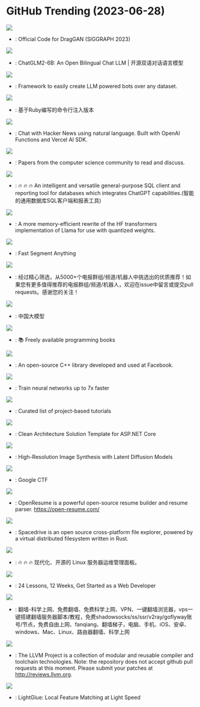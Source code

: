 # GitHub Trending (2023-06-28)

![](https://img.shields.io/badge/Python-New%203-green?style=flat-square&logo=appveyor)
- [](https://github.comundefined): Official Code for DragGAN (SIGGRAPH 2023)

![](https://img.shields.io/badge/Python-New%201-green?style=flat-square&logo=appveyor)
- [](https://github.comundefined): ChatGLM2-6B: An Open Bilingual Chat LLM | 开源双语对话语言模型

![](https://img.shields.io/badge/Python-New%20386-green?style=flat-square&logo=appveyor)
- [](https://github.comundefined): Framework to easily create LLM powered bots over any dataset.

![](https://img.shields.io/badge/Ruby-New%20222-green?style=flat-square&logo=appveyor)
- [](https://github.comundefined): 基于Ruby编写的命令行注入版本

![](https://img.shields.io/badge/TypeScript-New%2094-green?style=flat-square&logo=appveyor)
- [](https://github.comundefined): Chat with Hacker News using natural language. Built with OpenAI Functions and Vercel AI SDK.

![](https://img.shields.io/badge/Shell-New%20196-green?style=flat-square&logo=appveyor)
- [](https://github.comundefined): Papers from the computer science community to read and discuss.

![](https://img.shields.io/badge/Java-New%20401-green?style=flat-square&logo=appveyor)
- [](https://github.comundefined): 🔥 🔥 🔥 An intelligent and versatile general-purpose SQL client and reporting tool for databases which integrates ChatGPT capabilities.(智能的通用数据库SQL客户端和报表工具)

![](https://img.shields.io/badge/Python-New%2082-green?style=flat-square&logo=appveyor)
- [](https://github.comundefined): A more memory-efficient rewrite of the HF transformers implementation of Llama for use with quantized weights.

![](https://img.shields.io/badge/Python-New%20519-green?style=flat-square&logo=appveyor)
- [](https://github.comundefined): Fast Segment Anything

![](https://img.shields.io/badge/Python-New%20230-green?style=flat-square&logo=appveyor)
- [](https://github.comundefined): 经过精心筛选，从5000+个电报群组/频道/机器人中挑选出的优质推荐！如果您有更多值得推荐的电报群组/频道/机器人，欢迎在issue中留言或提交pull requests。感谢您的关注！

![](https://img.shields.io/badge/none-New%2090-green?style=flat-square&logo=appveyor)
- [](https://github.comundefined): 中国大模型

![](https://img.shields.io/badge/none-New%20223-green?style=flat-square&logo=appveyor)
- [](https://github.comundefined): 📚 Freely available programming books

![](https://img.shields.io/badge/C%2B%2B-New%2026-green?style=flat-square&logo=appveyor)
- [](https://github.comundefined): An open-source C++ library developed and used at Facebook.

![](https://img.shields.io/badge/Python-New%2043-green?style=flat-square&logo=appveyor)
- [](https://github.comundefined): Train neural networks up to 7x faster

![](https://img.shields.io/badge/none-New%20103-green?style=flat-square&logo=appveyor)
- [](https://github.comundefined): Curated list of project-based tutorials

![](https://img.shields.io/badge/C%23-New%2040-green?style=flat-square&logo=appveyor)
- [](https://github.comundefined): Clean Architecture Solution Template for ASP.NET Core

![](https://img.shields.io/badge/Python-New%2098-green?style=flat-square&logo=appveyor)
- [](https://github.comundefined): High-Resolution Image Synthesis with Latent Diffusion Models

![](https://img.shields.io/badge/Go-New%2079-green?style=flat-square&logo=appveyor)
- [](https://github.comundefined): Google CTF

![](https://img.shields.io/badge/TypeScript-New%20729-green?style=flat-square&logo=appveyor)
- [](https://github.comundefined): OpenResume is a powerful open-source resume builder and resume parser. https://open-resume.com/

![](https://img.shields.io/badge/Rust-New%20280-green?style=flat-square&logo=appveyor)
- [](https://github.comundefined): Spacedrive is an open source cross-platform file explorer, powered by a virtual distributed filesystem written in Rust.

![](https://img.shields.io/badge/Go-New%20101-green?style=flat-square&logo=appveyor)
- [](https://github.comundefined): 🔥 🔥 🔥 现代化、开源的 Linux 服务器运维管理面板。

![](https://img.shields.io/badge/JavaScript-New%20345-green?style=flat-square&logo=appveyor)
- [](https://github.comundefined): 24 Lessons, 12 Weeks, Get Started as a Web Developer

![](https://img.shields.io/badge/none-New%20200-green?style=flat-square&logo=appveyor)
- [](https://github.comundefined): 翻墙-科学上网、免费翻墙、免费科学上网、VPN、一键翻墙浏览器，vps一键搭建翻墙服务器脚本/教程，免费shadowsocks/ss/ssr/v2ray/goflyway账号/节点，免费自由上网、fanqiang、翻墙梯子，电脑、手机、iOS、安卓、windows、Mac、Linux、路由器翻墙、科学上网

![](https://img.shields.io/badge/none-New%2014-green?style=flat-square&logo=appveyor)
- [](https://github.comundefined): The LLVM Project is a collection of modular and reusable compiler and toolchain technologies. Note: the repository does not accept github pull requests at this moment. Please submit your patches at http://reviews.llvm.org.

![](https://img.shields.io/badge/Jupyter%20Notebook-New%2096-green?style=flat-square&logo=appveyor)
- [](https://github.comundefined): LightGlue: Local Feature Matching at Light Speed

